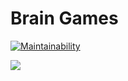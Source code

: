# Brain Games

[![Maintainability](https://api.codeclimate.com/v1/badges/49a4a81a5cd353407533/maintainability)](https://codeclimate.com/github/vetalpaprotsky/brain-games/maintainability)

![](https://github.com/vetalpaprotsky/brain-games/workflows/Python%20CI/badge.svg)
